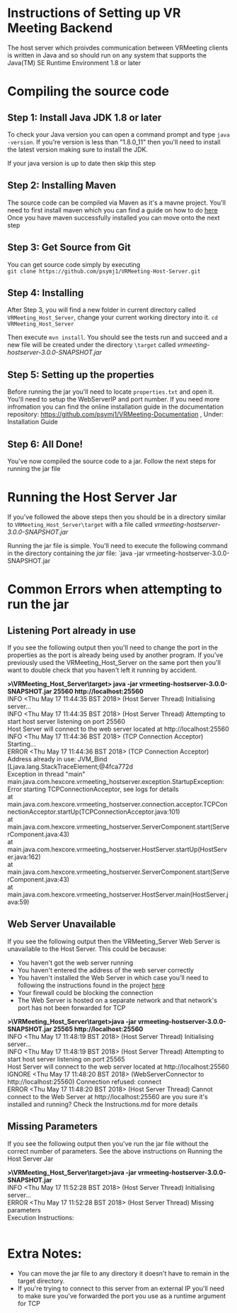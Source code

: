 # Instructions of Setting up VR Meeting Backend

The host server which proivdes communication between VRMeeting clients is written in Java and so should run on any system that supports the Java(TM) SE Runtime Environment 1.8 or later

# Compiling the source code

## Step 1: Install Java JDK 1.8 or later

To check your Java version you can open a command prompt and type `java -version`. If you're version is less than "1.8.0_11" then you'll need to install the latest version making sure to
install the JDK.

If your java version is up to date then skip this step

## Step 2: Installing Maven

The source code can be compiled via Maven as it's a mavne project. You'll need to first install maven which you can find a guide on how to do [here](https://maven.apache.org/install.html)
Once you have maven successfully installed you can move onto the next step

## Step 3: Get Source from Git

You can get source code simply by executing <br>
`git clone https://github.com/psymj1/VRMeeting-Host-Server.git`

## Step 4: Installing

After Step 3, you will find a new folder in current directory called `VRMeeting_Host_Server`, change your current working directory into it. `cd VRMeeting_Host_Server`

Then execute `mvn install`. You should see the tests run and succeed and a new file will be created under the directory `\target` called *vrmeeting-hostserver-3.0.0-SNAPSHOT.jar*

## Step 5: Setting up the properties
Before running the jar you'll need to locate `properties.txt` and open it. You'll need to setup the WebServerIP and port number. If you need more infromation you can find
the online installation guide in the documentation repository: https://github.com/psymj1/VRMeeting-Documentation , Under: Installation Guide 

## Step 6: All Done!
You've now compiled the source code to a jar. Follow the next steps for running the jar file

# Running the Host Server Jar

If you've followed the above steps then you should be in a directory similar to `VRMeeting_Host_Server\target` with a file called *vrmeeting-hostserver-3.0.0-SNAPSHOT.jar*

Running the jar file is simple. You'll need to execute the following command in the directory containing the *jar* file: `java -jar vrmeeting-hostserver-3.0.0-SNAPSHOT.jar
# Common Errors when attempting to run the jar

## Listening Port already in use
If you see the following output then you'll need to change the port in the properties as the port is already being used by another program. If you've
previously used the VRMeeting_Host_Server on the same port then you'll want to double check that you haven't left it running by accident.

**>\VRMeeting_Host_Server\target> java -jar vrmeeting-hostserver-3.0.0-SNAPSHOT.jar 25560 http://localhost:25560** <br>
INFO <Thu May 17 11:44:35 BST 2018> (Host Server Thread) Initialising server... <br>
INFO <Thu May 17 11:44:35 BST 2018> (Host Server Thread) Attempting to start host server listening on port 25560 <br>
Host Server will connect to the web server located at http://localhost:25560 <br>
INFO <Thu May 17 11:44:36 BST 2018> (TCP Connection Acceptor) Starting... <br>
ERROR <Thu May 17 11:44:36 BST 2018> (TCP Connection Acceptor) Address already in use: JVM_Bind <br>
[Ljava.lang.StackTraceElement;@4fca772d <br>
Exception in thread "main" main.java.com.hexcore.vrmeeting_hostserver.exception.StartupException: Error starting TCPConnectionAcceptor, see logs for details <br>
        at main.java.com.hexcore.vrmeeting_hostserver.connection.acceptor.TCPConnectionAcceptor.startUp(TCPConnectionAcceptor.java:101) <br>
        at main.java.com.hexcore.vrmeeting_hostserver.ServerComponent.start(ServerComponent.java:43) <br>
        at main.java.com.hexcore.vrmeeting_hostserver.HostServer.startUp(HostServer.java:162) <br>
        at main.java.com.hexcore.vrmeeting_hostserver.ServerComponent.start(ServerComponent.java:43) <br>
        at main.java.com.hexcore.vrmeeting_hostserver.HostServer.main(HostServer.java:59) <br>

## Web Server Unavailable
If you see the following output then the VRMeeting_Server Web Server is unavailable to the Host Server. This could be because:
+ You haven't got the web server running
+ You haven't entered the address of the web server correctly
+ You haven't installed the Web Server in which case you'll need to following the instructions found in the project [here](https://github.com/psymj1/VRMeeting-Web-Server)
+ Your firewall could be blocking the connection
+ The Web Server is hosted on a separate network and that network's port has not been forwarded for TCP

**>\VRMeeting_Host_Server\target>java -jar vrmeeting-hostserver-3.0.0-SNAPSHOT.jar 25565 http://localhost:25560** <br>
INFO <Thu May 17 11:48:19 BST 2018> (Host Server Thread) Initialising server... <br>
INFO <Thu May 17 11:48:19 BST 2018> (Host Server Thread) Attempting to start host server listening on port 25565 <br>
Host Server will connect to the web server located at http://localhost:25560 <br>
IGNORE <Thu May 17 11:48:20 BST 2018> (WebServerConnector to http://localhost:25560) Connection refused: connect <br>
ERROR <Thu May 17 11:48:20 BST 2018> (Host Server Thread) Cannot connect to the Web Server at http://localhost:25560 are you sure it's installed and running? Check the Instructions.md for more details <br>

## Missing Parameters
If you see the following output then you've run the jar file without the correct number of parameters. See the above instructions on Running the Host Server Jar

**>\VRMeeting_Host_Server\target>java -jar vrmeeting-hostserver-3.0.0-SNAPSHOT.jar** <br>
INFO <Thu May 17 11:52:28 BST 2018> (Host Server Thread) Initialising server... <br>
ERROR <Thu May 17 11:52:28 BST 2018> (Host Server Thread) Missing parameters <br>
 Execution Instructions: <br>
 <port number> <Web Server IP> <br>

# Extra Notes:
+ You can move the jar file to any directory it doesn't have to remain in the target directory.
+ If you're trying to connect to this server from an external IP you'll need to make sure you've forwarded the port you use as a runtime argument for TCP
<br>
<br>
<br>
<br>